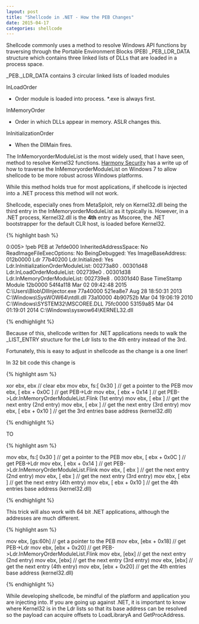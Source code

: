 ```yaml
---
layout: post
title: "Shellcode in .NET - How the PEB Changes"
date: 2015-04-17
categories: shellcode
---
```


Shellcode commonly uses a method to resolve Windows API functions by traversing through the Portable Environment Blocks (PEB) _PEB_LDR_DATA structure which contains three linked lists of DLLs that are loaded in a process space.  

_PEB._LDR_DATA contains 3 circular linked lists of loaded modules

InLoadOrder

- Order module is loaded into process. *.exe is always first.

InMemoryOrder

- Order in which DLLs appear in memory. ASLR changes this.


InInitializationOrder

- When the DllMain fires.

The InMemoryorderModuleList is the most widely used, that I have seen, method to resolve Kernel32 functions. [Harmony Security](http://blog.harmonysecurity.com/2009_06_01_archive.html) has a write up of how to traverse the InMemoryorderModuleList on Windows 7 to allow shellcode to be more robust across Windows platforms. 

While this method holds true for most applications, if shellcode is injected into a .NET process this method will not work. 

Shellcode, especially ones from MetaSploit, rely on Kernel32.dll being the third entry in the InMemoryorderModuleList as it typically is. However, in a .NET process, Kernel32.dll is the **4th** entry as Mscoree, the .NET bootstrapper for the default CLR host, is loaded before Kernel32. 

{% highlight bash %}

0:005> !peb
PEB at 7efde000
    InheritedAddressSpace:    No
    ReadImageFileExecOptions: No
    BeingDebugged:            Yes
    ImageBaseAddress:         012b0000
    Ldr                       77b40200
    Ldr.Initialized:          Yes
    Ldr.InInitializationOrderModuleList: 00273a80 . 00301d48
    Ldr.InLoadOrderModuleList:           002739e0 . 00301d38
    Ldr.InMemoryOrderModuleList:         002739e8 . 00301d40
            Base TimeStamp                     Module
         12b0000 54f4a118 Mar 02 09:42:48 2015 C:\Users\Blob\DllInjector.exe
        77a40000 521ea8e7 Aug 28 18:50:31 2013 C:\Windows\SysWOW64\ntdll.dll
        73a10000 4b90752b Mar 04 19:06:19 2010 C:\Windows\SYSTEM32\MSCOREE.DLL
        75fc0000 53159a85 Mar 04 01:19:01 2014 C:\Windows\syswow64\KERNEL32.dll


{% endhighlight %}



Because of this, shellcode written for .NET applications needs to walk the _LIST_ENTRY structure for the Ldr lists to the 4th entry instead of the 3rd.

Fortunately, this is easy to adjust in shellcode as the change is a one liner!

In 32 bit code this change is

{% highlight asm %}

xor ebx, ebx               // clear ebx
mov ebx, fs:[ 0x30 ]       // get a pointer to the PEB
mov ebx, [ ebx + 0x0C ]    // get PEB->Ldr
mov ebx, [ ebx + 0x14 ]    // get PEB->Ldr.InMemoryOrderModuleList.Flink (1st entry)
mov ebx, [ ebx ]           // get the next entry (2nd entry)
mov ebx, [ ebx ]           // get the next entry (3rd entry)
mov ebx, [ ebx + 0x10 ]    // get the 3rd entries base address (kernel32.dll)

{% endhighlight %}

TO

{% highlight asm %}

mov ebx, fs:[ 0x30 ]       // get a pointer to the PEB
mov ebx, [ ebx + 0x0C ]    // get PEB->Ldr
mov ebx, [ ebx + 0x14 ]    // get PEB->Ldr.InMemoryOrderModuleList.Flink 
mov ebx, [ ebx ]           // get the next entry (2nd entry)
mov ebx, [ ebx ]           // get the next entry (3rd entry)
mov ebx, [ ebx ]           // get the next entry (4th entry)
mov ebx, [ ebx + 0x10 ]    // get the 4th entries base address (kernel32.dll)


{% endhighlight %}

This trick will also work with 64 bit .NET applications, although the addresses are much different. 

{% highlight asm %}

mov ebx, [gs:60h]       // get a pointer to the PEB
mov ebx, [ebx + 0x18]	// get PEB->Ldr
mov ebx, [ebx + 0x20]	// get PEB->Ldr.InMemoryOrderModuleList.Flink
mov ebx, [ebx]			// get the next entry (2nd entry)
mov ebx, [ebx]			// get the next entry (3rd entry)
mov ebx, [ebx]			// get the next entry (4th entry)
mov ebx, [ebx + 0x20]	// get the 4th entries base address (kernel32.dll)


{% endhighlight %}

While developing shellcode, be mindful of the platform and application you are injecting into. If you are going up against .NET, it is important to know where Kernel32 is in the Ldr lists so that its base address can be resolved so the payload can acquire offsets to LoadLibraryA and GetProcAddress. 